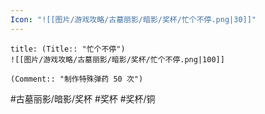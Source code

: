 ```yaml
---
Icon: "![[图片/游戏攻略/古墓丽影/暗影/奖杯/忙个不停.png|30]]"
---
```

```ad-common-bronze-trophy
title: (Title:: "忙个不停")
![[图片/游戏攻略/古墓丽影/暗影/奖杯/忙个不停.png|100]]

(Comment:: "制作特殊弹药 50 次")
```

#古墓丽影/暗影/奖杯 #奖杯 #奖杯/铜
